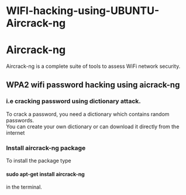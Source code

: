 # WIFI-hacking-using-UBUNTU-Aircrack-ng
# Aircrack-ng
Aircrack-ng is a complete suite of tools to assess WiFi network security.</br>
## WPA2 wifi password hacking using aicrack-ng
### i.e cracking password using dictionary attack.
To crack a password, you need a dictionary which contains random passwords.</br>
You can create your own dictionary or can download it directly from the internet</br>
### Install aircrack-ng package
To install the package type</br>
#### sudo apt-get install aircrack-ng
in the terminal.


